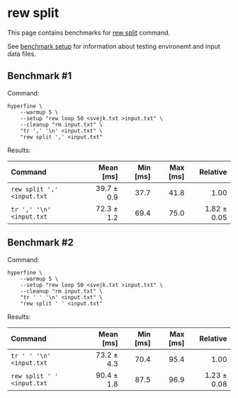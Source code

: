 # rew split

This page contains benchmarks for [rew split](../reference/rew-split.md) command.

See [benchmark setup](./setup.md) for information about testing environemt and input data files.

## Benchmark #1

Command:

```shell
hyperfine \
    --warmup 5 \
    --setup "rew loop 50 <svejk.txt >input.txt" \
    --cleanup "rm input.txt" \
    "tr ',' '\n' <input.txt" \
    "rew split ',' <input.txt"
```

Results:

| Command | Mean [ms] | Min [ms] | Max [ms] | Relative |
|:---|---:|---:|---:|---:|
| `rew split ',' <input.txt` | 39.7 ± 0.9 | 37.7 | 41.8 | 1.00 |
| `tr ',' '\n' <input.txt` | 72.3 ± 1.2 | 69.4 | 75.0 | 1.82 ± 0.05 |

## Benchmark #2

Command:

```shell
hyperfine \
    --warmup 5 \
    --setup "rew loop 50 <svejk.txt >input.txt" \
    --cleanup "rm input.txt" \
    "tr ' ' '\n' <input.txt" \
    "rew split ' ' <input.txt"
```

Results:

| Command | Mean [ms] | Min [ms] | Max [ms] | Relative |
|:---|---:|---:|---:|---:|
| `tr ' ' '\n' <input.txt` | 73.2 ± 4.3 | 70.4 | 95.4 | 1.00 |
| `rew split ' ' <input.txt` | 90.4 ± 1.8 | 87.5 | 96.9 | 1.23 ± 0.08 |
